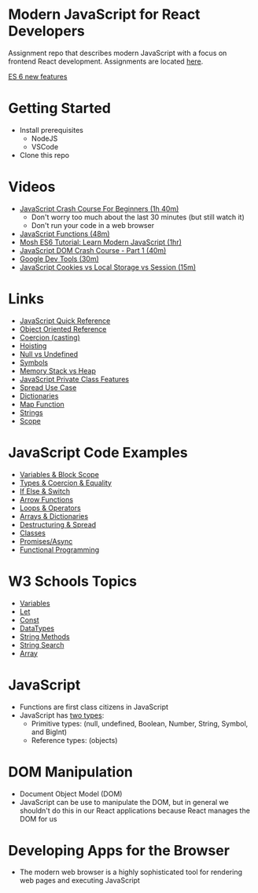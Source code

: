 # Modern JavaScript for React Developers
Assignment repo that describes modern JavaScript with a focus on frontend React development.  Assignments are located [here](./assignments-2.md).

[ES 6 new features](https://www.w3schools.com/js/js_es6.asp)

# Getting Started 
- Install prerequisites
  - NodeJS
  - VSCode
- Clone this repo

# Videos
- [JavaScript Crash Course For Beginners (1h 40m)](https://youtu.be/hdI2bqOjy3c)
  - Don't worry too much about the last 30 minutes (but still watch it)
  - Don't run your code in a web browser
- [JavaScript Functions (48m)](https://app.pluralsight.com/library/courses/javascript-functions/table-of-contents)
- [Mosh ES6 Tutorial: Learn Modern JavaScript (1hr)](https://youtu.be/NCwa_xi0Uuc)
- [JavaScript DOM Crash Course - Part 1 (40m)](https://youtu.be/0ik6X4DJKCc)
- [Google Dev Tools (30m)](https://youtu.be/VYyQv0CSZOE)
- [JavaScript Cookies vs Local Storage vs Session (15m)](https://youtu.be/GihQAC1I39Q)

# Links
- [JavaScript Quick Reference](javascript-reference.md)
- [Object Oriented Reference](oop-reference.md)
- [Coercion (casting)](https://www.freecodecamp.org/news/js-type-coercion-explained-27ba3d9a2839/)
- [Hoisting](https://www.w3schools.com/js/js_hoisting.asp)
- [Null vs Undefined](https://flexiple.com/undefined-vs-null-javascript/#:~:text=Unassigned%20variables%20are%20initialized%20by%20JavaScript%20with%20a%20default%20value%20of%20undefined.&text=Here%20as%20the%20variable%20is,a%20representation%20of%20no%20value.)
- [Symbols](https://www.programiz.com/javascript/symbol)
- [Memory Stack vs Heap](https://felixgerschau.com/javascript-memory-management/)
- [JavaScript Private Class Features](https://developer.mozilla.org/en-US/docs/Web/JavaScript/Reference/Classes/Private_class_fields)
- [Spread Use Case](https://www.samanthaming.com/tidbits/92-6-use-cases-of-spread-with-array/)
- [Dictionaries](https://pietschsoft.com/post/2015/09/05/javascript-basics-how-to-create-a-dictionary-with-keyvalue-pairs)
- [Map Function](https://www.freecodecamp.org/news/javascript-map-how-to-use-the-js-map-function-array-method/)
- [Strings](https://www.w3schools.com/js/js_strings.asp)
- [Scope](https://www.w3schools.com/js/js_scope.asp)

# JavaScript Code Examples
- [Variables & Block Scope](variables-block-scope.js)
- [Types & Coercion & Equality](types-coercion-equality.js)
- [If Else & Switch](if-else-switch.js)
- [Arrow Functions](arrow-functions.js)
- [Loops & Operators](loops-operators.js)
- [Arrays & Dictionaries](arrays-dictionaries.js)
- [Destructuring & Spread](destructuring-spread.js)
- [Classes](classes.js)
- [Promises/Async](promises-async-await.js)
- [Functional Programming](functional-programming.js)

# W3 Schools Topics
- [Variables](https://www.w3schools.com/js/js_variables.asp)
- [Let](https://www.w3schools.com/js/js_let.asp)
- [Const](https://www.w3schools.com/js/js_const.asp)
- [DataTypes](https://www.w3schools.com/js/js_datatypes.asp)
- [String Methods](https://www.w3schools.com/js/js_string_methods.asp)
- [String Search](https://www.w3schools.com/js/js_string_search.asp)
- [Array](https://www.w3schools.com/js/js_arrays.asp)


# JavaScript
- Functions are first class citizens in JavaScript
- JavaScript has [two types](https://developer.mozilla.org/en-US/docs/Web/JavaScript/Data_structures): 
  - Primitive types: (null, undefined, Boolean, Number, String, Symbol, and BigInt)
  - Reference types: (objects)

# DOM Manipulation
- Document Object Model (DOM)
- JavaScript can be use to manipulate the DOM, but in general we shouldn't do this in our React applications because React manages the DOM for us

# Developing Apps for the Browser
- The modern web browser is a highly sophisticated tool for rendering web pages and executing JavaScript
